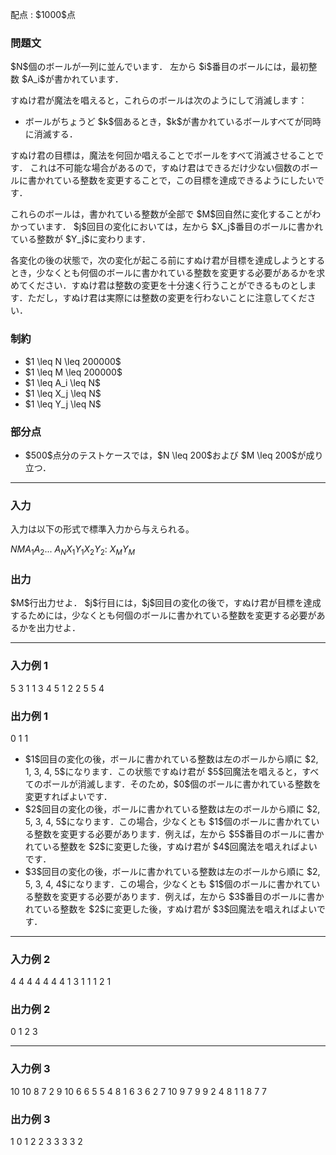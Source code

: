 
<div>

<span>

<span>

<p>
配点 : $1000$点
</p>

<div>

<section>

### **問題文**

<p>
$N$個のボールが一列に並んでいます．
左から $i$番目のボールには，最初整数 $A_i$が書かれています．
</p>

<p>
すぬけ君が魔法を唱えると，これらのボールは次のようにして消滅します：
</p>

<ul>

<li>
ボールがちょうど $k$個あるとき，$k$が書かれているボールすべてが同時に消滅する．
</li>

</ul>

<p>
すぬけ君の目標は，魔法を何回か唱えることでボールをすべて消滅させることです．
これは不可能な場合があるので，すぬけ君はできるだけ少ない個数のボールに書かれている整数を変更することで，この目標を達成できるようにしたいです．
</p>

<p>
これらのボールは，書かれている整数が全部で $M$回自然に変化することがわかっています．
$j$回目の変化においては，左から $X_j$番目のボールに書かれている整数が $Y_j$に変わります．
</p>

<p>
各変化の後の状態で，次の変化が起こる前にすぬけ君が目標を達成しようとするとき，少なくとも何個のボールに書かれている整数を変更する必要があるかを求めてください．すぬけ君は整数の変更を十分速く行うことができるものとします．ただし，すぬけ君は実際には整数の変更を行わないことに注意してください．
</p>

</section>

</div>

<div>

<section>

### **制約**

<ul>

<li>
$1 \leq N \leq 200000$
</li>

<li>
$1 \leq M \leq 200000$
</li>

<li>
$1 \leq A_i \leq N$
</li>

<li>
$1 \leq X_j \leq N$
</li>

<li>
$1 \leq Y_j \leq N$
</li>

</ul>

</section>

</div>

<div>

<section>

### **部分点**

<ul>

<li>
$500$点分のテストケースでは，$N \leq 200$および $M \leq 200$が成り立つ．
</li>

</ul>

</section>

</div>

---

<div>

<div>

<section>

### **入力**

<p>
入力は以下の形式で標準入力から与えられる。
</p>

<div>

$N$$M$$A_1$$A_2$... $A_N$$X_1$$Y_1$$X_2$$Y_2$:
$X_M$$Y_M$
</div>

</section>

</div>

<div>

<section>

### **出力**

<p>
$M$行出力せよ．
$j$行目には，$j$回目の変化の後で，すぬけ君が目標を達成するためには，少なくとも何個のボールに書かれている整数を変更する必要があるかを出力せよ．
</p>

</section>

</div>

</div>

---

<div>

<section>

### **入力例 1**

<div>

5 3
1 1 3 4 5
1 2
2 5
5 4

</div>

</section>

</div>

<div>

<section>

### **出力例 1**

<div>

0
1
1

</div>

<ul>

<li>
$1$回目の変化の後，ボールに書かれている整数は左のボールから順に $2, 1, 3, 4, 5$になります．この状態ですぬけ君が $5$回魔法を唱えると，すべてのボールが消滅します．そのため，$0$個のボールに書かれている整数を変更すればよいです．
</li>

<li>
$2$回目の変化の後，ボールに書かれている整数は左のボールから順に $2, 5, 3, 4, 5$になります．この場合，少なくとも $1$個のボールに書かれている整数を変更する必要があります．例えば，左から $5$番目のボールに書かれている整数を $2$に変更した後，すぬけ君が $4$回魔法を唱えればよいです．
</li>

<li>
$3$回目の変化の後，ボールに書かれている整数は左のボールから順に $2, 5, 3, 4, 4$になります．この場合，少なくとも $1$個のボールに書かれている整数を変更する必要があります．例えば，左から $3$番目のボールに書かれている整数を $2$に変更した後，すぬけ君が $3$回魔法を唱えればよいです．
</li>

</ul>

</section>

</div>

---

<div>

<section>

### **入力例 2**

<div>

4 4
4 4 4 4
4 1
3 1
1 1
2 1

</div>

</section>

</div>

<div>

<section>

### **出力例 2**

<div>

0
1
2
3

</div>

</section>

</div>

---

<div>

<section>

### **入力例 3**

<div>

10 10
8 7 2 9 10 6 6 5 5 4
8 1
6 3
6 2
7 10
9 7
9 9
2 4
8 1
1 8
7 7

</div>

</section>

</div>

<div>

<section>

### **出力例 3**

<div>

1
0
1
2
2
3
3
3
3
2

</div>

</section>

</div>

</span>

</span>

</div>
